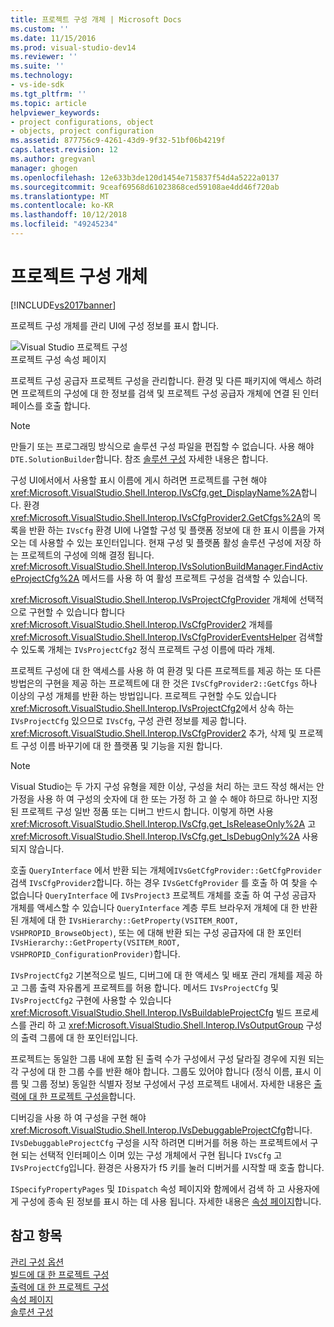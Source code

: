 ```yaml
---
title: 프로젝트 구성 개체 | Microsoft Docs
ms.custom: ''
ms.date: 11/15/2016
ms.prod: visual-studio-dev14
ms.reviewer: ''
ms.suite: ''
ms.technology:
- vs-ide-sdk
ms.tgt_pltfrm: ''
ms.topic: article
helpviewer_keywords:
- project configurations, object
- objects, project configuration
ms.assetid: 877756c9-4261-43d9-9f32-51bf06b4219f
caps.latest.revision: 12
ms.author: gregvanl
manager: ghogen
ms.openlocfilehash: 12e633b3de120d1454e715837f54d4a5222a0137
ms.sourcegitcommit: 9ceaf69568d61023868ced59108ae4dd46f720ab
ms.translationtype: MT
ms.contentlocale: ko-KR
ms.lasthandoff: 10/12/2018
ms.locfileid: "49245234"
---
```

# <a name="project-configuration-object"></a>프로젝트 구성 개체
[!INCLUDE[vs2017banner](../../includes/vs2017banner.md)]

프로젝트 구성 개체를 관리 UI에 구성 정보를 표시 합니다.  
  
 ![Visual Studio 프로젝트 구성](../../extensibility/internals/media/vsprojectcfg.gif "vsProjectCfg")  
프로젝트 구성 속성 페이지  
  
 프로젝트 구성 공급자 프로젝트 구성을 관리합니다. 환경 및 다른 패키지에 액세스 하려면 프로젝트의 구성에 대 한 정보를 검색 및 프로젝트 구성 공급자 개체에 연결 된 인터페이스를 호출 합니다.  
  
> [!NOTE]
>  만들기 또는 프로그래밍 방식으로 솔루션 구성 파일을 편집할 수 없습니다. 사용 해야 `DTE.SolutionBuilder`합니다. 참조 [솔루션 구성](../../extensibility/internals/solution-configuration.md) 자세한 내용은 합니다.  
  
 구성 UI에서에서 사용할 표시 이름에 게시 하려면 프로젝트를 구현 해야 <xref:Microsoft.VisualStudio.Shell.Interop.IVsCfg.get_DisplayName%2A>합니다. 환경 <xref:Microsoft.VisualStudio.Shell.Interop.IVsCfgProvider2.GetCfgs%2A>의 목록을 반환 하는 `IVsCfg` 환경 UI에 나열할 구성 및 플랫폼 정보에 대 한 표시 이름을 가져오는 데 사용할 수 있는 포인터입니다. 현재 구성 및 플랫폼 활성 솔루션 구성에 저장 하는 프로젝트의 구성에 의해 결정 됩니다. <xref:Microsoft.VisualStudio.Shell.Interop.IVsSolutionBuildManager.FindActiveProjectCfg%2A> 메서드를 사용 하 여 활성 프로젝트 구성을 검색할 수 있습니다.  
  
 <xref:Microsoft.VisualStudio.Shell.Interop.IVsProjectCfgProvider> 개체에 선택적으로 구현할 수 있습니다 합니다 <xref:Microsoft.VisualStudio.Shell.Interop.IVsCfgProvider2> 개체를 <xref:Microsoft.VisualStudio.Shell.Interop.IVsCfgProviderEventsHelper> 검색할 수 있도록 개체는 `IVsProjectCfg2` 정식 프로젝트 구성 이름에 따라 개체.  
  
 프로젝트 구성에 대 한 액세스를 사용 하 여 환경 및 다른 프로젝트를 제공 하는 또 다른 방법은의 구현을 제공 하는 프로젝트에 대 한 것은 `IVsCfgProvider2::GetCfgs` 하나 이상의 구성 개체를 반환 하는 방법입니다. 프로젝트 구현할 수도 있습니다 <xref:Microsoft.VisualStudio.Shell.Interop.IVsProjectCfg2>에서 상속 하는 `IVsProjectCfg` 있으므로 `IVsCfg`, 구성 관련 정보를 제공 합니다. <xref:Microsoft.VisualStudio.Shell.Interop.IVsCfgProvider2> 추가, 삭제 및 프로젝트 구성 이름 바꾸기에 대 한 플랫폼 및 기능을 지원 합니다.  
  
> [!NOTE]
>  Visual Studio는 두 가지 구성 유형을 제한 이상, 구성을 처리 하는 코드 작성 해서는 안 가정을 사용 하 여 구성의 숫자에 대 한 또는 가정 하 고 쓸 수 해야 하므로 하나만 지정 된 프로젝트 구성 일반 정품 또는 디버그 반드시 합니다. 이렇게 하면 사용 <xref:Microsoft.VisualStudio.Shell.Interop.IVsCfg.get_IsReleaseOnly%2A> 고 <xref:Microsoft.VisualStudio.Shell.Interop.IVsCfg.get_IsDebugOnly%2A> 사용 되지 않습니다.  
  
 호출 `QueryInterface` 에서 반환 되는 개체에`IVsGetCfgProvider::GetCfgProvider` 검색 `IVsCfgProvider2`합니다. 하는 경우 `IVsGetCfgProvider` 를 호출 하 여 찾을 수 없습니다 `QueryInterface` 에 `IVsProject3` 프로젝트 개체를 호출 하 여 구성 공급자 개체를 액세스할 수 있습니다 `QueryInterface` 계층 루트 브라우저 개체에 대 한 반환 된 개체에 대 한 `IVsHierarchy::GetProperty(VSITEM_ROOT, VSHPROPID_BrowseObject)`, 또는 에 대해 반환 되는 구성 공급자에 대 한 포인터 `IVsHierarchy::GetProperty(VSITEM_ROOT, VSHPROPID_ConfigurationProvider)`합니다.  
  
 `IVsProjectCfg2` 기본적으로 빌드, 디버그에 대 한 액세스 및 배포 관리 개체를 제공 하 고 그룹 출력 자유롭게 프로젝트를 허용 합니다. 메서드 `IVsProjectCfg` 및 `IVsProjectCfg2` 구현에 사용할 수 있습니다 <xref:Microsoft.VisualStudio.Shell.Interop.IVsBuildableProjectCfg> 빌드 프로세스를 관리 하 고 <xref:Microsoft.VisualStudio.Shell.Interop.IVsOutputGroup> 구성의 출력 그룹에 대 한 포인터입니다.  
  
 프로젝트는 동일한 그룹 내에 포함 된 출력 수가 구성에서 구성 달라질 경우에 지원 되는 각 구성에 대 한 그룹 수를 반환 해야 합니다. 그룹도 있어야 합니다 (정식 이름, 표시 이름 및 그룹 정보) 동일한 식별자 정보 구성에서 구성 프로젝트 내에서. 자세한 내용은 [출력에 대 한 프로젝트 구성을](../../extensibility/internals/project-configuration-for-output.md)합니다.  
  
 디버깅을 사용 하 여 구성을 구현 해야 <xref:Microsoft.VisualStudio.Shell.Interop.IVsDebuggableProjectCfg>합니다. `IVsDebuggableProjectCfg` 구성을 시작 하려면 디버거를 허용 하는 프로젝트에서 구현 되는 선택적 인터페이스 이며 있는 구성 개체에서 구현 됩니다 `IVsCfg` 고 `IVsProjectCfg`입니다. 환경은 사용자가 f5 키를 눌러 디버거를 시작할 때 호출 합니다.  
  
 `ISpecifyPropertyPages` 및 `IDispatch` 속성 페이지와 함께에서 검색 하 고 사용자에 게 구성에 종속 된 정보를 표시 하는 데 사용 됩니다. 자세한 내용은 [속성 페이지](../../extensibility/internals/property-pages.md)합니다.  
  
## <a name="see-also"></a>참고 항목  
 [관리 구성 옵션](../../extensibility/internals/managing-configuration-options.md)   
 [빌드에 대 한 프로젝트 구성](../../extensibility/internals/project-configuration-for-building.md)   
 [출력에 대 한 프로젝트 구성](../../extensibility/internals/project-configuration-for-output.md)   
 [속성 페이지](../../extensibility/internals/property-pages.md)   
 [솔루션 구성](../../extensibility/internals/solution-configuration.md)

